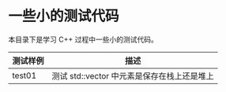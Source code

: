# 一些小的测试代码

本目录下是学习 C++ 过程中一些小的测试代码。


| 测试样例 | 描述 |
| ---- | ---- |
| test01 | 测试 std::vector 中元素是保存在栈上还是堆上 |


